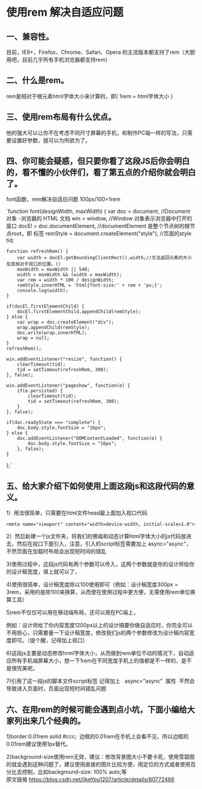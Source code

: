 使用rem 解决自适应问题
====
一、兼容性。
----

目前，IE9+，Firefox、Chrome、Safari、Opera 的主流版本都支持了rem（大胆用吧，目前几乎所有手机浏览器都支持rem）

二、什么是rem。
----

rem是相对于根元素html字体大小来计算的，即( 1rem = html字体大小 )

三、使用rem布局有什么优点。
---

他的强大可以让你不在考虑不同尺寸屏幕的手机，和制作PC端一样的写法，只需要设置好参数，就可以为所欲为了。

四、你可能会疑惑，但只要你看了这段JS后你会明白的，看不懂的小伙伴们，看了第五点的介绍你就会明白了。
------

font函数，rem解决自适应问题   100px/100=1rem


`function font(designWidth, maxWidth) {
	var doc = document, //Document 对象 -浏览器的 HTML 文档
		win = window, //Window 对象表示浏览器中打开的窗口
		docEl = doc.documentElement, //documentElement 是整个节点树的根节点root，即<html> 标签
		remStyle = document.createElement("style"),  //页面的style
		tid;
		
	function refreshRem() {
		var width = docEl.getBoundingClientRect().width;//方法返回元素的大小及其相对于视口的位置。()
		maxWidth = maxWidth || 540;
		width > maxWidth && (width = maxWidth);
		var rem = width * 100 / designWidth;
		remStyle.innerHTML = 'html{font-size:' + rem + 'px;}';
		console.log(width);
	}

	if(docEl.firstElementChild) {
		docEl.firstElementChild.appendChild(remStyle);
	} else {
		var wrap = doc.createElement("div");
		wrap.appendChild(remStyle);
		doc.write(wrap.innerHTML);
		wrap = null;
	}
	refreshRem();

	win.addEventListener("resize", function() {
		clearTimeout(tid);
		tid = setTimeout(refreshRem, 300);
	}, false);

	win.addEventListener("pageshow", function(e) {
		if(e.persisted) {
			clearTimeout(tid);
			tid = setTimeout(refreshRem, 300);
		}
	}, false);

	if(doc.readyState === "complete") {
		doc.body.style.fontSize = "16px";
	} else {
		doc.addEventListener("DOMContentLoaded", function(e) {
			doc.body.style.fontSize = "16px";
		}, false);
	}
};`


五、给大家介绍下如何使用上面这段js和这段代码的意义。
----

1）用法很简单，只需要在html文件head最上面加入视口代码

`<meta name="viewport" content="width=device-width, initial-scale=1.0">`

2）然后新建一个js文件夹，将我们的佛祖和动态计算html字体大小的js代码放进去，然后在视口下面引入，注意，引入的script标签需要加上 async="async"，不然页面在加载时布局会出现短时间的错乱

3)使用过程中，这段js代码有两个参数可以传入，这两个参数就是你的设计师给你的设计稿宽度，填上就可以了，

4)使用很简单，设计稿宽度除以100使用即可（例如：设计稿宽度300px = 3rem，采用的是除100来换算，从而使在使用过程中更方便，无需使用rem单位换算工具）

5)rem不仅仅可以用在移动端布局，还可以用在PC端上，

例如：设计师给了你内容宽度1200px以上的设计搞要你做自适应时，你完全可以不用担心，只需要量一下设计稿宽度，修改我们js的两个参数修改为设计稿内容宽度即可。（提个醒，记得加上视口）

6)这段js主要是动态修改hrml字体大小，从而做到rem单位不动的情况下，自动适应所有手机端屏幕大小，想一下1rem在不同宽度手机上的值都是不一样的，是不是很完美呢。

7)引用了这一段js的脚本文件script标签 记得加上   async="async"  属性  不然会导致进入页面时，页面出现短时间错乱问题

六、在用rem的时候可能会遇到点小坑，下面小编给大家列出来几个经典的。
----
1)border:0.01rem solid #ccc;  边框的0.01rem在手机上会看不见，所以边框的0.01rem建议使用1px替代。

2)background-size使用rem无效，建议：修改背景图大小不要卡死，使用雪碧图的就会遇到这种问题了，建议使用直接的图片比较方便，用定位的方式或者使用百分比去控制，比如background-size: 100% auto;等
<br>
原文链接  https://blog.csdn.net/likeYou1207/article/details/80772466
